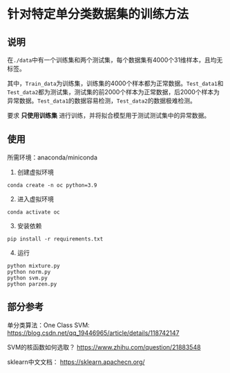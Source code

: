 # 针对特定单分类数据集的训练方法
## 说明
在`./data`中有一个训练集和两个测试集，每个数据集有4000个31维样本，且均无标签。

其中，`Train_data`为训练集，训练集的4000个样本都为正常数据。`Test_data1`和`Test_data2`都为测试集，测试集的前2000个样本为正常数据，后2000个样本为异常数据。`Test_data1`的数据容易检测，`Test_data2`的数据极难检测。

要求 __只使用训练集__ 进行训练，并将拟合模型用于测试测试集中的异常数据。
## 使用
所需环境：anaconda/miniconda
1. 创建虚拟环境
```
conda create -n oc python=3.9
```
2. 进入虚拟环境
```
conda activate oc
```
3. 安装依赖
```
pip install -r requirements.txt
```
4. 运行
```
python mixture.py
python norm.py
python svm.py
python parzen.py
```

## 部分参考
单分类算法：One Class SVM:
https://blog.csdn.net/qq_19446965/article/details/118742147

SVM的核函数如何选取？
https://www.zhihu.com/question/21883548

sklearn中文文档：
https://sklearn.apachecn.org/